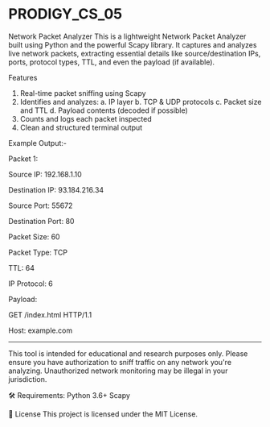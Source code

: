 # PRODIGY_CS_05
Network Packet Analyzer
This is a lightweight Network Packet Analyzer built using Python and the powerful Scapy library. It captures and analyzes live network packets, extracting essential details like source/destination IPs, ports, protocol types, TTL, and even the payload (if available).

Features
1. Real-time packet sniffing using Scapy
2. Identifies and analyzes:
 a. IP layer
 b. TCP & UDP protocols
 c. Packet size and TTL
 d. Payload contents (decoded if possible)
3. Counts and logs each packet inspected
4. Clean and structured terminal output

Example Output:-

Packet 1:

Source IP: 192.168.1.10

Destination IP: 93.184.216.34

Source Port: 55672

Destination Port: 80

Packet Size: 60

Packet Type: TCP

TTL: 64

IP Protocol: 6

Payload:

GET /index.html HTTP/1.1

Host: example.com

--------------------------------------------------

This tool is intended for educational and research purposes only. Please ensure you have authorization to sniff traffic on any network you're analyzing. Unauthorized network monitoring may be illegal in your jurisdiction.

🛠 Requirements:
Python 3.6+
Scapy

📄 License
This project is licensed under the MIT License.

